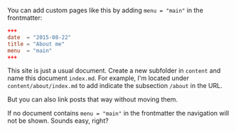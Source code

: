 

You can add custom pages like this by adding `menu = "main"` in the frontmatter:

```toml
+++
date  = "2015-08-22"
title = "About me"
menu  = "main"
+++
```

This site is just a usual document. Create a new subfolder in `content` and name this document `index.md`. For example, I'm located under `content/about/index.md` to add indicate the subsection `/about` in the URL. 

But you can also link posts that way without moving them.

If no document contains `menu = "main"` in the frontmatter the navigation will not be shown. Sounds easy, right?